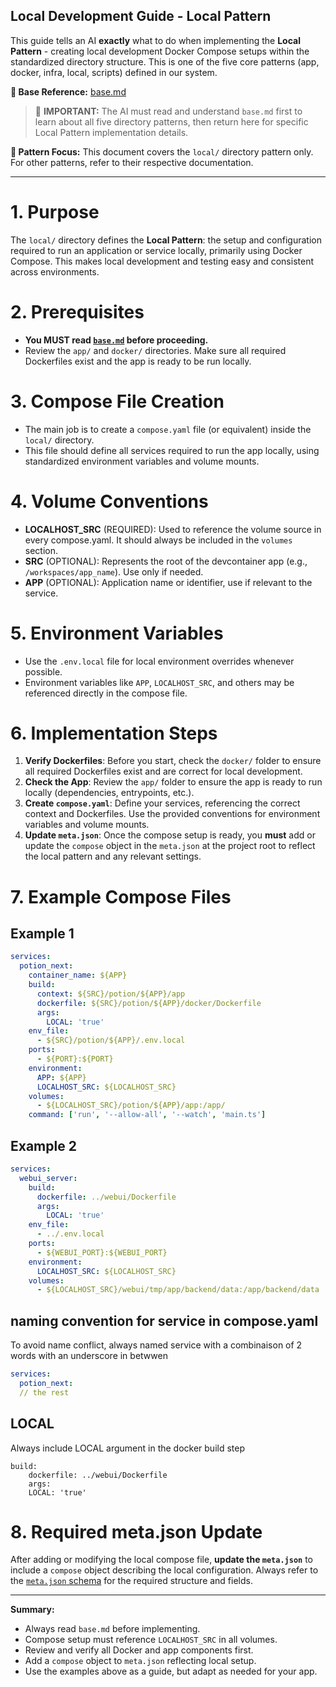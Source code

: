 ## Local Development Guide - Local Pattern

This guide tells an AI **exactly** what to do when implementing the **Local Pattern** - creating local development Docker Compose setups within the standardized directory structure. This is one of the five core patterns (app, docker, infra, local, scripts) defined in our system.

**📄 Base Reference:** [base.md](https://github.com/ghostmind-dev/docs/blob/main/docs/app/base.md)

> 🧠 **IMPORTANT:** The AI must read and understand `base.md` first to learn about all five directory patterns, then return here for specific Local Pattern implementation details.

**📍 Pattern Focus:** This document covers the `local/` directory pattern only. For other patterns, refer to their respective documentation.

---

# 1. Purpose

The `local/` directory defines the **Local Pattern**: the setup and configuration required to run an application or service locally, primarily using Docker Compose. This makes local development and testing easy and consistent across environments.

# 2. Prerequisites

- **You MUST read [`base.md`](https://github.com/ghostmind-dev/docs/blob/main/docs/app/base.md) before proceeding.**
- Review the `app/` and `docker/` directories. Make sure all required Dockerfiles exist and the app is ready to be run locally.

# 3. Compose File Creation

- The main job is to create a `compose.yaml` file (or equivalent) inside the `local/` directory.
- This file should define all services required to run the app locally, using standardized environment variables and volume mounts.

# 4. Volume Conventions

- **LOCALHOST_SRC** (REQUIRED): Used to reference the volume source in every compose.yaml. It should always be included in the `volumes` section.
- **SRC** (OPTIONAL): Represents the root of the devcontainer app (e.g., `/workspaces/app_name`). Use only if needed.
- **APP** (OPTIONAL): Application name or identifier, use if relevant to the service.

# 5. Environment Variables

- Use the `.env.local` file for local environment overrides whenever possible.
- Environment variables like `APP`, `LOCALHOST_SRC`, and others may be referenced directly in the compose file.

# 6. Implementation Steps

1. **Verify Dockerfiles**: Before you start, check the `docker/` folder to ensure all required Dockerfiles exist and are correct for local development.
2. **Check the App**: Review the `app/` folder to ensure the app is ready to run locally (dependencies, entrypoints, etc.).
3. **Create `compose.yaml`**: Define your services, referencing the correct context and Dockerfiles. Use the provided conventions for environment variables and volume mounts.
4. **Update `meta.json`**: Once the compose setup is ready, you **must** add or update the `compose` object in the `meta.json` at the project root to reflect the local pattern and any relevant settings.

# 7. Example Compose Files

## Example 1

```yaml
services:
  potion_next:
    container_name: ${APP}
    build:
      context: ${SRC}/potion/${APP}/app
      dockerfile: ${SRC}/potion/${APP}/docker/Dockerfile
      args:
        LOCAL: 'true'
    env_file:
      - ${SRC}/potion/${APP}/.env.local
    ports:
      - ${PORT}:${PORT}
    environment:
      APP: ${APP}
      LOCALHOST_SRC: ${LOCALHOST_SRC}
    volumes:
      - ${LOCALHOST_SRC}/potion/${APP}/app:/app/
    command: ['run', '--allow-all', '--watch', 'main.ts']
```

## Example 2

```yaml
services:
  webui_server:
    build:
      dockerfile: ../webui/Dockerfile
      args:
        LOCAL: 'true'
    env_file:
      - ../.env.local
    ports:
      - ${WEBUI_PORT}:${WEBUI_PORT}
    environment:
      LOCALHOST_SRC: ${LOCALHOST_SRC}
    volumes:
      - ${LOCALHOST_SRC}/webui/tmp/app/backend/data:/app/backend/data
```

## naming convention for service in compose.yaml

To avoid name conflict, always named service with a combinaison of 2 words with an underscore in betwwen

```yaml
services:
  potion_next:
  // the rest
```

## LOCAL

Always include LOCAL argument in the docker build step

```
build:
    dockerfile: ../webui/Dockerfile
    args:
    LOCAL: 'true'
```

# 8. Required meta.json Update

After adding or modifying the local compose file, **update the `meta.json`** to include a `compose` object describing the local configuration. Always refer to the [`meta.json` schema](https://github.com/ghostmind-dev/config/blob/main/config/meta/schema.json) for the required structure and fields.

---

**Summary:**

- Always read `base.md` before implementing.
- Compose setup must reference `LOCALHOST_SRC` in all volumes.
- Review and verify all Docker and app components first.
- Add a `compose` object to `meta.json` reflecting local setup.
- Use the examples above as a guide, but adapt as needed for your app.
